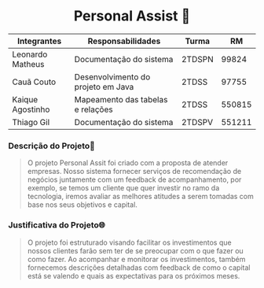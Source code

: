 <h1 align="center">Personal Assist 🤖 </h1>

<div align="center">


| Integrantes      |            Responsabilidades          | Turma      |   RM     |
| --------------   | ------------------------------------- | ---------- | -------- |
| Leonardo Matheus | Documentação do sistema               |  2TDSPN    |  99824   |
| Cauã Couto       | Desenvolvimento do projeto em Java    |  2TDSS     |  97755   |
| Kaique Agostinho | Mapeamento das tabelas e relações     |  2TDSS     |  550815  |
| Thiago Gil       | Documentação do sistema               |  2TDSPV    |  551211  |
</div>

### Descrição do Projeto📝
>O projeto Personal Assit foi criado com a proposta de atender empresas. Nosso sistema fornecer serviços 
de recomendação de negócios juntamente com um feedback de acompanhamento, por exemplo, se 
temos um cliente que quer investir no ramo da tecnologia, iremos avaliar as melhores atitudes a serem 
tomadas com base nos seus objetivos e capital.

### Justificativa do Projeto🌐
>O projeto foi estruturado visando facilitar os investimentos que nossos clientes farão sem ter de se 
preocupar com o que fazer ou como fazer. Ao acompanhar e monitorar os investimentos, também 
fornecemos descrições detalhadas com feedback de como o capital está se valendo e quais as expectativas 
para os próximos meses.
